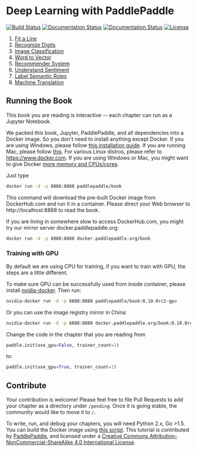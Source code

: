 # Deep Learning with PaddlePaddle

[![Build Status](https://travis-ci.org/PaddlePaddle/book.svg?branch=develop)](https://travis-ci.org/PaddlePaddle/book)
[![Documentation Status](https://img.shields.io/badge/docs-latest-brightgreen.svg?style=flat)](http://book.paddlepaddle.org/)
[![Documentation Status](https://img.shields.io/badge/中文文档-最新-brightgreen.svg)](http://book.paddlepaddle.org/index.cn.html)
[![License](https://img.shields.io/badge/license-Apache%202-blue.svg)](LICENSE)

1. [Fit a Line](http://book.paddlepaddle.org/01.fit_a_line/)
1. [Recognize Digits](http://book.paddlepaddle.org/02.recognize_digits/)
1. [Image Classification](http://book.paddlepaddle.org/03.image_classification/)
1. [Word to Vector](http://book.paddlepaddle.org/04.word2vec/)
1. [Recommender System](http://book.paddlepaddle.org/05.recommender_system/)
1. [Understand Sentiment](http://book.paddlepaddle.org/06.understand_sentiment/)
1. [Label Semantic Roles](http://book.paddlepaddle.org/07.label_semantic_roles/)
1. [Machine Translation](http://book.paddlepaddle.org/08.machine_translation/)

## Running the Book

This book you are reading is interactive -- each chapter can run as a Jupyter Notebook.

We packed this book, Jupyter, PaddlePaddle, and all dependencies into a Docker image. So you don't need to install anything except Docker. If you are using Windows, please follow [this installation guide](https://www.docker.com/docker-windows).  If you are running Mac, please follow [this](https://www.docker.com/docker-mac). For various Linux distros, please refer to https://www.docker.com.  If you are using Windows or Mac, you might want to give Docker [more memory and CPUs/cores](http://stackoverflow.com/a/39720010/724872).

Just type

```bash
docker run -d -p 8888:8888 paddlepaddle/book
```

This command will download the pre-built Docker image from DockerHub.com and run it in a container.  Please direct your Web browser to http://localhost:8888 to read the book.

If you are living in somewhere slow to access DockerHub.com, you might try our mirror server docker.paddlepaddle.org:

```bash
docker run -d -p 8888:8888 docker.paddlepaddle.org/book
```

### Training with GPU

By default we are using CPU for training, if you want to train with GPU, the steps are a little different.

To make sure GPU can be successfully used from inside container, please install [nvidia-docker](https://github.com/NVIDIA/nvidia-docker). Then run:

```bash
nvidia-docker run -d -p 8888:8888 paddlepaddle/book:0.10.0rc2-gpu
```

Or you can use the image registry mirror in China:

```bash
nvidia-docker run -d -p 8888:8888 docker.paddlepaddle.org/book:0.10.0rc2-gpu
```

Change the code in the chapter that you are reading from
```python
paddle.init(use_gpu=False, trainer_count=1)
```

to:
```python
paddle.init(use_gpu=True, trainer_count=1)
```


## Contribute

Your contribution is welcome!  Please feel free to file Pull Requests to add your chapter as a directory under `/pending`. Once it is going stable, the community would like to move it to `/`.

To write, run, and debug your chapters, you will need Python 2.x, Go >1.5. You can build the Docker image using [this script](https://github.com/PaddlePaddle/book/blob/develop/.tools/convert-markdown-into-ipynb-and-test.sh).
This tutorial is contributed by <a xmlns:cc="http://creativecommons.org/ns#" href="http://book.paddlepaddle.org" property="cc:attributionName" rel="cc:attributionURL">PaddlePaddle</a>, and licensed under a <a rel="license" href="http://creativecommons.org/licenses/by-nc-sa/4.0/">Creative Commons Attribution-NonCommercial-ShareAlike 4.0 International License</a>.
